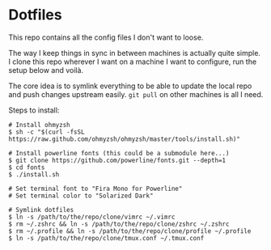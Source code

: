 Dotfiles
========
This repo contains all the config files I don't want to loose.

The way I keep things in sync in between machines is
actually quite simple. I clone this repo wherever I want on a machine I want
to configure, run the setup below and voilà.

The core idea is to symlink everything to be able to update the local repo and
push changes upstream easily. `git pull` on other machines is all I need.

Steps to install:

```
# Install ohmyzsh
$ sh -c "$(curl -fsSL https://raw.github.com/ohmyzsh/ohmyzsh/master/tools/install.sh)"

# Install powerline fonts (this could be a submodule here...)
$ git clone https://github.com/powerline/fonts.git --depth=1
$ cd fonts
$ ./install.sh

# Set terminal font to "Fira Mono for Powerline"
# Set terminal color to "Solarized Dark"

# Symlink dotfiles
$ ln -s /path/to/the/repo/clone/vimrc ~/.vimrc
$ rm ~/.zshrc && ln -s /path/to/the/repo/clone/zshrc ~/.zshrc
$ rm ~/.profile && ln -s /path/to/the/repo/clone/profile ~/.profile
$ ln -s /path/to/the/repo/clone/tmux.conf ~/.tmux.conf
```
